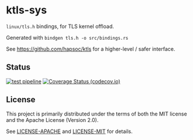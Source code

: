 # ktls-sys

`linux/tls.h` bindings, for TLS kernel offload.

Generated with `bindgen tls.h -o src/bindings.rs`

See <https://github.com/hapsoc/ktls> for a higher-level / safer interface.

## Status

[![test pipeline](https://github.com/hapsoc/ktls-sys/actions/workflows/test.yml/badge.svg)](https://github.com/hapsoc/ktls-sys/actions/workflows/test.yml?query=branch%3Amain)
[![Coverage Status (codecov.io)](https://codecov.io/gh/hapsoc/ktls-sys/branch/main/graph/badge.svg)](https://codecov.io/gh/hapsoc/ktls-sys/)

## License

This project is primarily distributed under the terms of both the MIT license
and the Apache License (Version 2.0).

See [LICENSE-APACHE](LICENSE-APACHE) and [LICENSE-MIT](LICENSE-MIT) for details.
